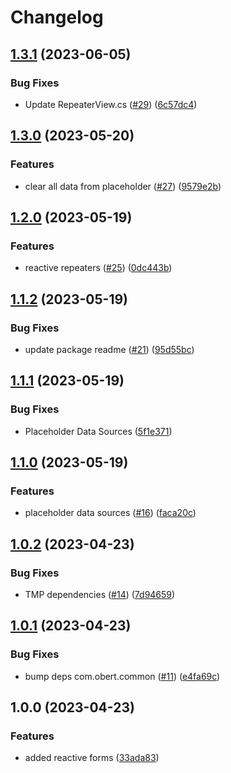 # Changelog

## [1.3.1](https://github.com/martin-obert/unity-plugins-ui/compare/v1.3.0...v1.3.1) (2023-06-05)


### Bug Fixes

* Update RepeaterView.cs ([#29](https://github.com/martin-obert/unity-plugins-ui/issues/29)) ([6c57dc4](https://github.com/martin-obert/unity-plugins-ui/commit/6c57dc42ba80371a4df242046e495a62e3a44b34))

## [1.3.0](https://github.com/martin-obert/unity-plugins-ui/compare/v1.2.0...v1.3.0) (2023-05-20)


### Features

* clear all data from placeholder ([#27](https://github.com/martin-obert/unity-plugins-ui/issues/27)) ([9579e2b](https://github.com/martin-obert/unity-plugins-ui/commit/9579e2b7e708eff3fe574e03a462eb8021e5ffac))

## [1.2.0](https://github.com/martin-obert/unity-plugins-ui/compare/v1.1.2...v1.2.0) (2023-05-19)


### Features

* reactive repeaters ([#25](https://github.com/martin-obert/unity-plugins-ui/issues/25)) ([0dc443b](https://github.com/martin-obert/unity-plugins-ui/commit/0dc443b2b88ca67b19641372f6e2649d60339966))

## [1.1.2](https://github.com/martin-obert/unity-plugins-ui/compare/v1.1.1...v1.1.2) (2023-05-19)


### Bug Fixes

* update package readme ([#21](https://github.com/martin-obert/unity-plugins-ui/issues/21)) ([95d55bc](https://github.com/martin-obert/unity-plugins-ui/commit/95d55bcbf75a96c13e89511960b924a6bad310b4))

## [1.1.1](https://github.com/martin-obert/unity-plugins-ui/compare/v1.1.0...v1.1.1) (2023-05-19)


### Bug Fixes

* Placeholder Data Sources ([5f1e371](https://github.com/martin-obert/unity-plugins-ui/commit/5f1e371d435d437dc78051fd6a4865f495d49da2))

## [1.1.0](https://github.com/martin-obert/unity-plugins-ui/compare/v1.0.2...v1.1.0) (2023-05-19)


### Features

* placeholder data sources ([#16](https://github.com/martin-obert/unity-plugins-ui/issues/16)) ([faca20c](https://github.com/martin-obert/unity-plugins-ui/commit/faca20cae6653289419f72d10486d442b9224c90))

## [1.0.2](https://github.com/martin-obert/unity-plugins-ui/compare/v1.0.1...v1.0.2) (2023-04-23)


### Bug Fixes

* TMP dependencies ([#14](https://github.com/martin-obert/unity-plugins-ui/issues/14)) ([7d94659](https://github.com/martin-obert/unity-plugins-ui/commit/7d946591aa56505dedac02ffc8d095e3bcf29c52))

## [1.0.1](https://github.com/martin-obert/unity-plugins-ui/compare/v1.0.0...v1.0.1) (2023-04-23)


### Bug Fixes

* bump deps com.obert.common ([#11](https://github.com/martin-obert/unity-plugins-ui/issues/11)) ([e4fa69c](https://github.com/martin-obert/unity-plugins-ui/commit/e4fa69cbb3394cbc99e9d1df8eb4209981c156a4))

## 1.0.0 (2023-04-23)


### Features

* added reactive forms ([33ada83](https://github.com/martin-obert/unity-plugins-ui/commit/33ada83b19de6c5204127eea8201f140678b2633))
